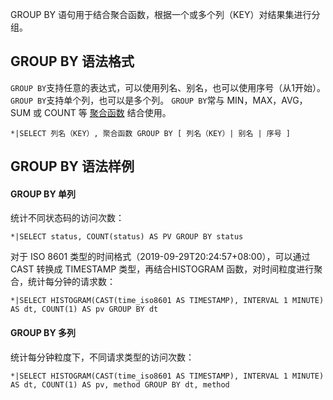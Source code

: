 

GROUP BY 语句用于结合聚合函数，根据一个或多个列（KEY）对结果集进行分组。

## GROUP BY 语法格式

`GROUP BY`支持任意的表达式，可以使用列名、别名，也可以使用序号（从1开始）。
`GROUP BY`支持单个列，也可以是多个列。
`GROUP BY`常与 MIN，MAX，AVG，SUM 或 COUNT 等 [聚合函数](https://cloud.tencent.com/document/product/614/44067) 结合使用。

```plaintext
*|SELECT 列名（KEY）, 聚合函数 GROUP BY [ 列名（KEY）| 别名 | 序号 ]
```

## GROUP BY 语法样例

#### GROUP BY 单列

统计不同状态码的访问次数：
```plaintext
*|SELECT status, COUNT(status) AS PV GROUP BY status
```

对于 ISO 8601 类型的时间格式（2019-09-29T20:24:57+08:00），可以通过 CAST 转换成 TIMESTAMP 类型，再结合HISTOGRAM 函数，对时间粒度进行聚合，统计每分钟的请求数：

```plaintext
*|SELECT HISTOGRAM(CAST(time_iso8601 AS TIMESTAMP), INTERVAL 1 MINUTE) AS dt, COUNT(1) AS pv GROUP BY dt
```

#### GROUP BY 多列

统计每分钟粒度下，不同请求类型的访问次数：
```plaintext
*|SELECT HISTOGRAM(CAST(time_iso8601 AS TIMESTAMP), INTERVAL 1 MINUTE) AS dt, COUNT(1) AS pv, method GROUP BY dt, method
```
